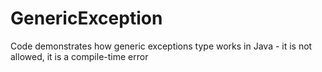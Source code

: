# GenericException
Code demonstrates how generic exceptions type works in Java - it is not allowed, it is a compile-time error
